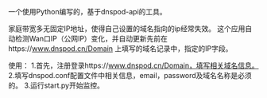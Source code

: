 一个使用Python编写的，基于dnspod-api的工具。

家庭带宽多无固定IP地址，使得自己设置的域名指向的ip经常失效。
这个应用自动检测Wan口IP（公网IP）变化，并自动更新先前在https://www.dnspod.cn/Domain
上填写的域名记录中，指定的IP字段。

使用：
1.首先，注册登录https://www.dnspod.cn/Domain，填写相关域名信息。
2.填写dnspod.conf配置文件中相关信息，email，password及域名名称是必须的。
3.运行start.py开始监控。
